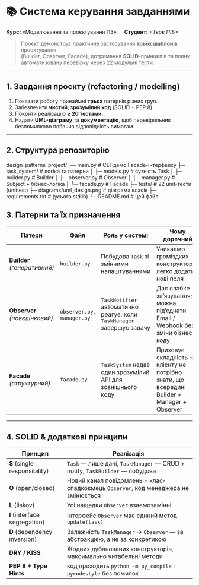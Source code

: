 # 📚 Система керування завданнями  
**Курс:** «Моделювання та проєктування ПЗ»  **Студент:** _<Твоє ПІБ>_

> Проєкт демонструє практичне застосування **трьох шаблонів** проектування  
> (Builder, Observer, Facade), дотримання **SOLID**-принципів та повну 
> автоматизовану перевірку через 22 модульні тести.

---

## 1. Завдання проєкту (refactoring / modelling)
1. Показати роботу принаймні **трьох** патернів різних груп.  
2. Забезпечити **чистий, зрозумілий код** (SOLID + PEP 8).  
3. Покрити реалізацію **≥ 20 тестами**.  
4. Надати **UML-діаграму** та **документацію**, щоб перевіряльник безпомилково побачив відповідність вимогам.

---

## 2. Структура репозиторію

design_patterns_project/
├─ main.py                    # CLI-демо Facade-інтерфейсу
├─ task_system/               # логіка та патерни
│  ├─ models.py               # сутність Task
│  ├─ builder.py              # Builder
│  ├─ observer.py             # Observer
│  ├─ manager.py              # Subject + бізнес-логіка
│  └─ facade.py               # Facade
├─ tests/                     # 22 unit-тести (unittest)
├─ diagrams/uml_design.png    # діаграма класів
├─ requirements.txt           # (усього stdlib)
└─ README.md                  # цей файл

## 3. Патерни та їх призначення

| Патерн | Файл | Роль у системі | Чому доречний |
|--------|------|----------------|---------------|
| **Builder** <br>*(генеративний)* | `builder.py` | Побудова `Task` зі змінними налаштуваннями | Уникаємо громіздких конструкторів, легко додати нові поля |
| **Observer** <br>*(поведінковий)* | `observer.py`, `manager.py` | `TaskNotifier` автоматично реагує, коли `TaskManager` завершує задачу | Дає слабке зв’язування; можна під’єднати Email / Webhook без зміни бізнес-коду |
| **Facade** <br>*(структурний)* | `facade.py` | `TaskSystem` надає один зрозумілий API для зовнішнього коду | Приховує складність → клієнту не потрібно знати, що всередині Builder + Manager + Observer |

---

## 4. SOLID & додаткові принципи

| Принцип | Реалізація |
|---------|------------|
| **S** (single responsibility) | `Task` — лише дані, `TaskManager` — CRUD + notify, `TaskBuilder` — побудова |
| **O** (open/closed) | Новий канал повідомлень = клас‐спадкоємець `Observer`, код менеджера не змінюється |
| **L** (liskov) | Усі нащадки `Observer` взаємозамінні |
| **I** (interface segregation) | Інтерфейс `Observer` має єдиний метод `update(task)` |
| **D** (dependency inversion) | Залежність `TaskManager` → `Observer` — за абстракцією, а не за конкретикою |
| **DRY / KISS** | Жодних дубльованих конструкторів, максимально читабельні методи |
| **PEP 8 + Type Hints** | код проходить `python -m py_compile` і `pycodestyle` без помилок |
